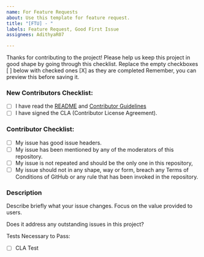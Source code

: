 ```yaml
---
name: For Feature Requests
about: Use this template for feature request.
title: "[FTU] - "
labels: Feature Request, Good First Issue
assignees: AdithyaR07

---
```


Thanks for contributing to the project!
Please help us keep this project in good shape by going through this checklist.
Replace the empty checkboxes [ ] below with checked ones [X] as they are completed
Remember, you can preview this before saving it.

### New Contributors Checklist:

- [ ] I have read the [README](https://github.com/PythonMathCalculator/python-math-calculator/blob/master/README.md) and [Contributor Guidelines](https://github.com/PythonMathCalculator/python-math-calculator/blob/master/CONTRIBUTING.md)
- [ ] I have signed the CLA (Contributor License Agreement).

### Contributor Checklist:

- [ ] My issue has good issue headers.
- [ ] My issue has been mentioned by any of the moderators of this repository.
- [ ] My issue is not repeated and should be the only one in this repository,
- [ ] My issue should not in any shape, way or form, breach any Terms of Conditions of GitHub or any rule that has been invoked in the repository.

### Description

Describe briefly what your issue changes. Focus on the value provided to users.

Does it address any outstanding issues in this project?

  <!-- https://github.com/PythonMathCalculator/python-math-calculator/issues?utf8=%E2%9C%93&q=is%3Aissue
  Reference an issue with the hash symbol: "#222"
  If you're fixing it, use something like "Fixes #222" -->

Tests Necessary to Pass:

- [ ] CLA Test

<!-- (c) 2021 Signal. This pull request template has been modified for use in this repository from the GitHub Signal Repository. -->
